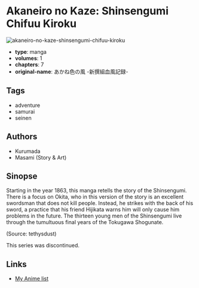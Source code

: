 # Akaneiro no Kaze: Shinsengumi Chifuu Kiroku

![akaneiro-no-kaze-shinsengumi-chifuu-kiroku](https://cdn.myanimelist.net/images/manga/3/44089.jpg)

-   **type**: manga
-   **volumes**: 1
-   **chapters**: 7
-   **original-name**: あかね色の風 -新撰組血風記録-

## Tags

-   adventure
-   samurai
-   seinen

## Authors

-   Kurumada
-   Masami (Story & Art)

## Sinopse

Starting in the year 1863, this manga retells the story of the Shinsengumi. There is a focus on Okita, who in this version of the story is an excellent swordsman that does not kill people. Instead, he strikes with the back of his sword, a practice that his friend Hijikata warns him will only cause him problems in the future. The thirteen young men of the Shinsengumi live through the tumultuous final years of the Tokugawa Shogunate.

(Source: tethysdust)

This series was discontinued.

## Links

-   [My Anime list](https://myanimelist.net/manga/27353/Akaneiro_no_Kaze__Shinsengumi_Chifuu_Kiroku)

